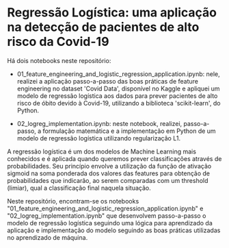 # Regressão Logística: uma aplicação na detecção de pacientes de alto risco da Covid-19
 
Há dois notebooks neste repositório:

- 01_feature_engineering_and_logistic_regression_application.ipynb: nele, realizei a aplicação passo-a-passo das boas práticas de feature engineering no dataset 'Covid Data', disponível no Kaggle e apliquei um modelo de regressão logística aos dados para prever pacientes de alto risco de óbito devido à Covid-19, utilizando a biblioteca 'scikit-learn', do Python.

- 02_logreg_implementation.ipynb: neste notebook, realizei, passo-a-passo, a formulação matemática e a implementação em Python de um modelo de regressão logística utilizando regularização L1.

A regressão logística é um dos modelos de Machine Learning mais conhecidos e é aplicada quando queremos prever classificações através de probabilidades. Seu princípio envolve a utilização da função de ativação sigmoid na soma ponderada dos valores das features para obtenção de probabilidades que indicarão, ao serem comparadas com um threshold (limiar), qual a classificação final naquela situação.

Neste repositório, encontram-se os notebooks "01_feature_engineering_and_logistic_regression_application.ipynb" e "02_logreg_implementation.ipynb" que desenvolvem passo-a-passo o modelo de regressão logística seguindo uma lógica para aprendizado da aplicação e implementação do modelo seguindo as boas práticas utilizadas no aprendizado de máquina.
